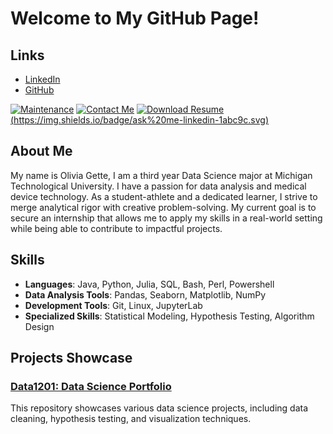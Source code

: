 # Welcome to My GitHub Page!

## Links

- [LinkedIn](https://www.linkedin.com/in/olivia-gette-2702062a7/)  
- [GitHub](https://github.com/omgette)

[![Maintenance](https://img.shields.io/badge/maintained-yes-green.svg)](https://github.com/omgette/omgette.github.io/commits/main)
[![Contact Me](https://img.shields.io/badge/Email-Contact%20Me-blue)](olivia.gette@gmail.com)
[![Download Resume](https://img.shields.io/badge/Resume-Download-brightgreen)](Gette_Olivia_Resume.pdf)
[(https://img.shields.io/badge/ask%20me-linkedin-1abc9c.svg)](https://www.linkedin.com/in/olivia-gette-2702062a7/)

## About Me

My name is Olivia Gette, I am a third year Data Science major at Michigan Technological University. I have a passion for data analysis and medical device technology. As a student-athlete and a dedicated learner, I strive to merge analytical rigor with creative problem-solving. My current goal is to secure an internship that allows me to apply my skills in a real-world setting while being able to contribute to impactful projects.

## Skills

- **Languages**: Java, Python, Julia, SQL, Bash, Perl, Powershell
- **Data Analysis Tools**: Pandas, Seaborn, Matplotlib, NumPy  
- **Development Tools**: Git, Linux, JupyterLab
- **Specialized Skills**: Statistical Modeling, Hypothesis Testing, Algorithm Design

## Projects Showcase

### [Data1201: Data Science Portfolio](https://github.com/omgette/data1201)
This repository showcases various data science projects, including data cleaning, hypothesis testing, and visualization techniques.
